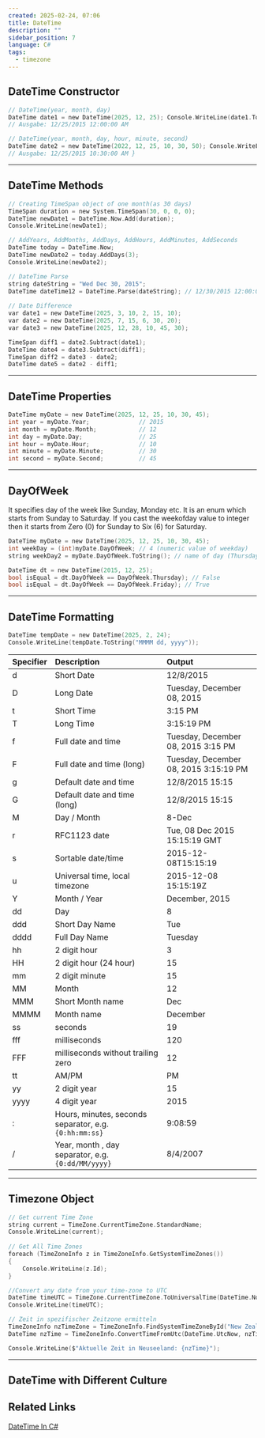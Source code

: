 ```yaml
---
created: 2025-02-24, 07:06
title: DateTime
description: ""
sidebar_position: 7
language: C#
tags:
  - timezone
---
```

## DateTime Constructor

```c
// DateTime(year, month, day) 
DateTime date1 = new DateTime(2025, 12, 25); Console.WriteLine(date1.ToString()); 
// Ausgabe: 12/25/2015 12:00:00 AM 

// DateTime(year, month, day, hour, minute, second)
DateTime date2 = new DateTime(2022, 12, 25, 10, 30, 50); Console.WriteLine(date1.ToString());
// Ausgabe: 12/25/2015 10:30:00 AM }
```

---
## DateTime Methods

```c
// Creating TimeSpan object of one month(as 30 days)  
TimeSpan duration = new System.TimeSpan(30, 0, 0, 0);  
DateTime newDate1 = DateTime.Now.Add(duration);  
Console.WriteLine(newDate1);

// AddYears, AddMonths, AddDays, AddHours, AddMinutes, AddSeconds  
DateTime today = DateTime.Now;
DateTime newDate2 = today.AddDays(3);
Console.WriteLine(newDate2);

// DateTime Parse
string dateString = "Wed Dec 30, 2015";  
DateTime dateTime12 = DateTime.Parse(dateString); // 12/30/2015 12:00:00 AM  
  
// Date Difference  
var date1 = new DateTime(2025, 3, 10, 2, 15, 10);  
var date2 = new DateTime(2025, 7, 15, 6, 30, 20);  
var date3 = new DateTime(2025, 12, 28, 10, 45, 30);

TimeSpan diff1 = date2.Subtract(date1);
DateTime date4 = date3.Subtract(diff1);  
TimeSpan diff2 = date3 - date2;
DateTime date5 = date2 - diff1;
```

---
## DateTime Properties

```c
DateTime myDate = new DateTime(2025, 12, 25, 10, 30, 45);  
int year = myDate.Year;              // 2015  
int month = myDate.Month;            // 12  
int day = myDate.Day;                // 25  
int hour = myDate.Hour;              // 10  
int minute = myDate.Minute;          // 30  
int second = myDate.Second;          // 45  
```

---
## DayOfWeek
It specifies day of the week like Sunday, Monday etc. It is an enum which starts from Sunday to Saturday. If you cast the weekofday value to integer then it starts from Zero (0) for Sunday to Six (6) for Saturday.

```c
DateTime myDate = new DateTime(2025, 12, 25, 10, 30, 45);
int weekDay = (int)myDate.DayOfWeek; // 4 (numeric value of weekday)
string weekDay2 = myDate.DayOfWeek.ToString(); // name of day (Thursday)

DateTime dt = new DateTime(2015, 12, 25);
bool isEqual = dt.DayOfWeek == DayOfWeek.Thursday); // False
bool isEqual = dt.DayOfWeek == DayOfWeek.Friday); // True
```

---
## DateTime Formatting

```c
DateTime tempDate = new DateTime(2025, 2, 24);
Console.WriteLine(tempDate.ToString("MMMM dd, yyyy"));
```

| Specifier | Description                                            | Output                                |
| :-------- | :----------------------------------------------------- | :------------------------------------ |
| d         | Short Date                                             | 12/8/2015                             |
| D         | Long Date                                              | Tuesday, December 08, 2015            |
| t         | Short Time                                             | 3:15 PM                               |
| T         | Long Time                                              | 3:15:19 PM                            |
| f         | Full date and time                                     | Tuesday, December 08, 2015 3:15 PM    |
| F         | Full date and time (long)                              | Tuesday, December 08, 2015 3:15:19 PM |
| g         | Default date and time                                  | 12/8/2015 15:15                       |
| G         | Default date and time (long)                           | 12/8/2015 15:15                       |
| M         | Day / Month                                            | 8-Dec                                 |
| r         | RFC1123 date                                           | Tue, 08 Dec 2015 15:15:19 GMT         |
| s         | Sortable date/time                                     | 2015-12-08T15:15:19                   |
| u         | Universal time, local timezone                         | 2015-12-08 15:15:19Z                  |
| Y         | Month / Year                                           | December, 2015                        |
| dd        | Day                                                    | 8                                     |
| ddd       | Short Day Name                                         | Tue                                   |
| dddd      | Full Day Name                                          | Tuesday                               |
| hh        | 2 digit hour                                           | 3                                     |
| HH        | 2 digit hour (24 hour)                                 | 15                                    |
| mm        | 2 digit minute                                         | 15                                    |
| MM        | Month                                                  | 12                                    |
| MMM       | Short Month name                                       | Dec                                   |
| MMMM      | Month name                                             | December                              |
| ss        | seconds                                                | 19                                    |
| fff       | milliseconds                                           | 120                                   |
| FFF       | milliseconds without trailing zero                     | 12                                    |
| tt        | AM/PM                                                  | PM                                    |
| yy        | 2 digit year                                           | 15                                    |
| yyyy      | 4 digit year                                           | 2015                                  |
| :         | Hours, minutes, seconds separator, e.g. `{0:hh:mm:ss}` | 9:08:59                               |
| /         | Year, month , day separator, e.g. `{0:dd/MM/yyyy}`     | 8/4/2007                              |

---
## Timezone Object

```c
// Get current Time Zone  
string current = TimeZone.CurrentTimeZone.StandardName;  
Console.WriteLine(current);  
  
// Get All Time Zones  
foreach (TimeZoneInfo z in TimeZoneInfo.GetSystemTimeZones())  
{  
    Console.WriteLine(z.Id);  
}

//Convert any date from your time-zone to UTC
DateTime timeUTC = TimeZone.CurrentTimeZone.ToUniversalTime(DateTime.Now);  
Console.WriteLine(timeUTC);

// Zeit in spezifischer Zeitzone ermitteln
TimeZoneInfo nzTimeZone = TimeZoneInfo.FindSystemTimeZoneById("New Zealand Standard Time");  
DateTime nzTime = TimeZoneInfo.ConvertTimeFromUtc(DateTime.UtcNow, nzTimeZone);

Console.WriteLine($"Aktuelle Zeit in Neuseeland: {nzTime}");
```

---
## DateTime with Different Culture


## Related Links
[DateTime In C#](https://www.csharp.com/article/datetime-in-c-sharp/)